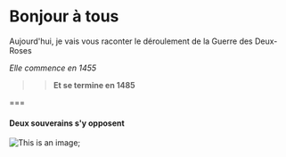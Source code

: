 


Bonjour à tous
===
Aujourd'hui, je vais vous raconter le déroulement de la Guerre des Deux-Roses 

 *Elle commence en 1455*

>>**Et se termine en 1485**

===
#### Deux souverains s'y opposent



![This  is an image](https://www.bing.com/images/search?view=detailV2&ccid=6INpILSf&id=9DE7B7D40286AF529F956D5D5A2B6E41B7D403B2&thid=OIP.6INpILSfB6MhnEYHlvEN4QHaG4&mediaurl=https%3a%2f%2fthenfapost.com%2fwp-content%2fuploads%2f2020%2f09%2fMicrosoft_Office_Excel.png&cdnurl=https%3a%2f%2fth.bing.com%2fth%2fid%2fR.e8836920b49f07a3219c460796f10de1%3frik%3dsgPUt0FuK1pdbQ%26pid%3dImgRaw%26r%3d0&exph=1116&expw=1200&q=excel&simid=608025502510436292&FORM=IRPRST&ck=973FCE484F89E15A76E62FBE7D374FEC&selectedIndex=0&ajaxhist=0&ajaxserp=0);

